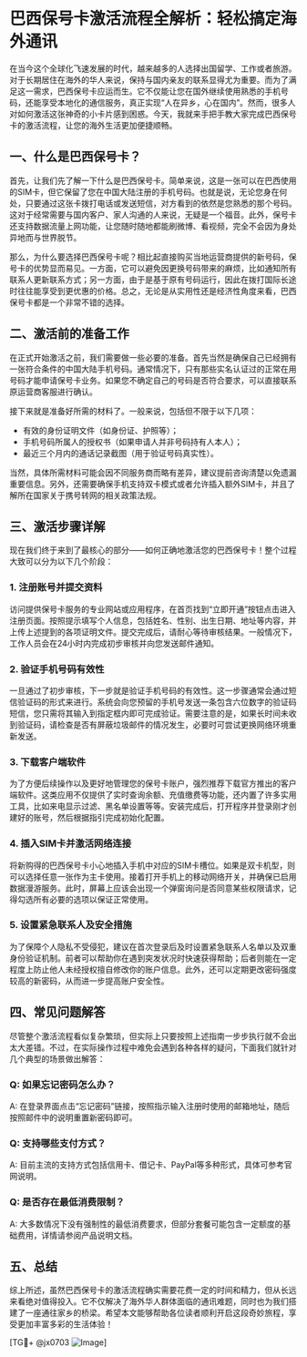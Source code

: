 # 巴西保号卡激活流程全解析：轻松搞定海外通讯

在当今这个全球化飞速发展的时代，越来越多的人选择出国留学、工作或者旅游。对于长期居住在海外的华人来说，保持与国内亲友的联系显得尤为重要。而为了满足这一需求，巴西保号卡应运而生。它不仅能让您在国外继续使用熟悉的手机号码，还能享受本地化的通信服务，真正实现“人在异乡，心在国内”。然而，很多人对如何激活这张神奇的小卡片感到困惑。今天，我就来手把手教大家完成巴西保号卡的激活流程，让您的海外生活更加便捷顺畅。

## 一、什么是巴西保号卡？

首先，让我们先了解一下什么是巴西保号卡。简单来说，这是一张可以在巴西使用的SIM卡，但它保留了您在中国大陆注册的手机号码。也就是说，无论您身在何处，只要通过这张卡拨打电话或发送短信，对方看到的依然是您熟悉的那个号码。这对于经常需要与国内客户、家人沟通的人来说，无疑是一个福音。此外，保号卡还支持数据流量上网功能，让您随时随地都能刷微博、看视频，完全不会因为身处异地而与世界脱节。

那么，为什么要选择巴西保号卡呢？相比起直接购买当地运营商提供的新号码，保号卡的优势显而易见。一方面，它可以避免因更换号码带来的麻烦，比如通知所有联系人更新联系方式；另一方面，由于是基于原有号码运行，因此在拨打国际长途时往往能享受到更优惠的价格。总之，无论是从实用性还是经济性角度来看，巴西保号卡都是一个非常不错的选择。

## 二、激活前的准备工作

在正式开始激活之前，我们需要做一些必要的准备。首先当然是确保自己已经拥有一张符合条件的中国大陆手机号码。通常情况下，只有那些实名认证过的正常在用号码才能申请保号卡业务。如果您不确定自己的号码是否符合要求，可以直接联系原运营商客服进行确认。

接下来就是准备好所需的材料了。一般来说，包括但不限于以下几项：
- 有效的身份证明文件（如身份证、护照等）；
- 手机号码所属人的授权书（如果申请人并非号码持有人本人）；
- 最近三个月内的通话记录截图（用于验证号码真实性）。

当然，具体所需材料可能会因不同服务商而略有差异，建议提前咨询清楚以免遗漏重要信息。另外，还需要确保手机支持双卡模式或者允许插入额外SIM卡，并且了解所在国家关于携号转网的相关政策法规。

## 三、激活步骤详解

现在我们终于来到了最核心的部分——如何正确地激活您的巴西保号卡！整个过程大致可以分为以下几个阶段：

### 1. 注册账号并提交资料
访问提供保号卡服务的专业网站或应用程序，在首页找到“立即开通”按钮点击进入注册页面。按照提示填写个人信息，包括姓名、性别、出生日期、地址等内容，并上传上述提到的各项证明文件。提交完成后，请耐心等待审核结果。一般情况下，工作人员会在24小时内完成初步审核并向您发送邮件通知。

### 2. 验证手机号码有效性
一旦通过了初步审核，下一步就是验证手机号码的有效性。这一步骤通常会通过短信验证码的形式来进行。系统会向您预留的手机号发送一条包含六位数字的验证码短信，您只需将其输入到指定框内即可完成验证。需要注意的是，如果长时间未收到验证码，请检查是否有屏蔽垃圾邮件的情况发生，必要时可尝试更换网络环境重新发送。

### 3. 下载客户端软件
为了方便后续操作以及更好地管理您的保号卡账户，强烈推荐下载官方推出的客户端软件。这类应用不仅提供了实时查询余额、充值缴费等功能，还内置了许多实用工具，比如来电显示过滤、黑名单设置等等。安装完成后，打开程序并登录刚才创建好的账号，然后根据指引完成初始化配置。

### 4. 插入SIM卡并激活网络连接
将新购得的巴西保号卡小心地插入手机中对应的SIM卡槽位。如果是双卡机型，则可以选择任意一张作为主卡使用。接着打开手机上的移动网络开关，并确保已启用数据漫游服务。此时，屏幕上应该会出现一个弹窗询问是否同意某些权限请求，记得勾选所有必要的选项以保证正常使用。

### 5. 设置紧急联系人及安全措施
为了保障个人隐私不受侵犯，建议在首次登录后及时设置紧急联系人名单以及双重身份验证机制。前者可以帮助你在遇到突发状况时快速获得帮助；后者则能在一定程度上防止他人未经授权擅自修改你的账户信息。此外，还可以定期更改密码强度较高的新密码，从而进一步提高账户安全性。

## 四、常见问题解答

尽管整个激活流程看似复杂繁琐，但实际上只要按照上述指南一步步执行就不会出太大差错。不过，在实际操作过程中难免会遇到各种各样的疑问，下面我们就针对几个典型的场景做出解答：

### Q: 如果忘记密码怎么办？
A: 在登录界面点击“忘记密码”链接，按照指示输入注册时使用的邮箱地址，随后按照邮件中的说明重置新密码即可。

### Q: 支持哪些支付方式？
A: 目前主流的支持方式包括信用卡、借记卡、PayPal等多种形式，具体可参考官网说明。

### Q: 是否存在最低消费限制？
A: 大多数情况下没有强制性的最低消费要求，但部分套餐可能包含一定额度的基础费用，详情请参阅产品说明文档。

## 五、总结

综上所述，虽然巴西保号卡的激活流程确实需要花费一定的时间和精力，但从长远来看绝对值得投入。它不仅解决了海外华人群体面临的通讯难题，同时也为我们搭建了一座通往家乡的桥梁。希望本文能够帮助各位读者顺利开启这段奇妙旅程，享受更加丰富多彩的生活体验！

[TG💪+ @jx0703 ![Image](https://github.com/user-attachments/assets/dbca1d08-cadb-493c-b0ec-ad6f7a83f270)]